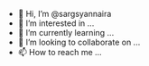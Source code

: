 - 👋 Hi, I’m @sargsyannaira
- 👀 I’m interested in ...
- 🌱 I’m currently learning ...
- 💞️ I’m looking to collaborate on ...
- 📫 How to reach me ...

<!---
sargsyannaira/sargsyannaira is a ✨ special ✨ repository because its `README.md` (this file) appears on your GitHub profile.
You can click the Preview link to take a look at your changes.
--->
